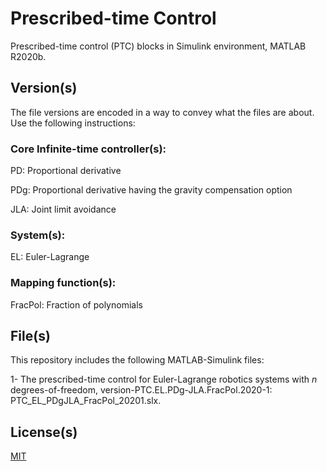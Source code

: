 # Prescribed-time Control

Prescribed-time control (PTC) blocks in Simulink environment, MATLAB R2020b. 

## Version(s)

The file versions are encoded in a way to convey what the files are about. Use the following instructions:

### Core Infinite-time controller(s):

PD: Proportional derivative

PDg: Proportional derivative having the gravity compensation option

JLA: Joint limit avoidance

### System(s):

EL: Euler-Lagrange

### Mapping function(s):

FracPol: Fraction of polynomials

## File(s)

This repository includes the following MATLAB-Simulink files: 

1- The prescribed-time control for Euler-Lagrange robotics systems with $n$ degrees-of-freedom, version-PTC.EL.PDg-JLA.FracPol.2020-1: PTC_EL_PDgJLA_FracPol_20201.slx.

## License(s)

[MIT](https://choosealicense.com/licenses/mit/)
